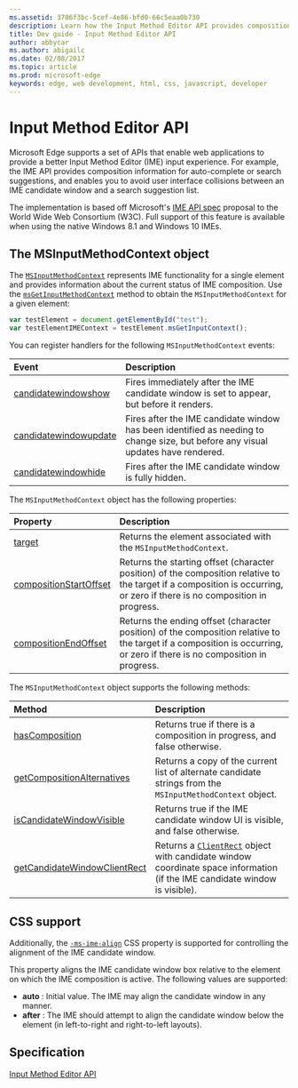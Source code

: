 ```yaml
---
ms.assetid: 3706f3bc-5cef-4e86-bfd0-66c5eaa0b730
description: Learn how the Input Method Editor API provides composition information for auto-complete or search suggestions, and enables you to avoid user interface collisions.
title: Dev guide - Input Method Editor API
author: abbycar
ms.author: abigailc
ms.date: 02/08/2017
ms.topic: article
ms.prod: microsoft-edge
keywords: edge, web development, html, css, javascript, developer
---
```


# Input Method Editor API


Microsoft Edge supports a set of APIs that enable web applications to provide a better Input Method Editor (IME) input experience. For example, the IME API provides composition information for auto-complete or search suggestions, and enables you to avoid user interface collisions between an IME candidate window and a search suggestion list.

The implementation is based off Microsoft's [IME API spec](https://www.w3.org/TR/ime-api/) proposal to the World Wide Web Consortium (W3C). Full support of this feature is available when using the native Windows 8.1 and Windows 10 IMEs.


## The MSInputMethodContext object

The [`MSInputMethodContext`](https://msdn.microsoft.com/library/Dn433247) represents IME functionality for a single element and provides information about the current status of IME composition. Use the [`msGetInputMethodContext`](https://msdn.microsoft.com/library/Dn433245) method to obtain the `MSInputMethodContext` for a given element:

```javascript
var testElement = document.getElementById("test");
var testElementIMEContext = testElement.msGetInputContext();
```

You can register handlers for the following `MSInputMethodContext` events:

Event | Description
:------ | :--------
[candidatewindowshow](https://msdn.microsoft.com/library/Dn433247) | Fires immediately after the IME candidate window is set to appear, but before it renders.
[candidatewindowupdate](https://msdn.microsoft.com/library/Dn433247) | Fires after the IME candidate window has been identified as needing to change size, but before any visual updates have rendered.
[candidatewindowhide](https://msdn.microsoft.com/library/Dn433247) | Fires after the IME candidate window is fully hidden.


The `MSInputMethodContext` object has the following properties:

Property | Description
:-------- | :---------
[target](https://msdn.microsoft.com/library/Dn433247) | Returns the element associated with the `MSInputMethodContext`.
[compositionStartOffset](https://msdn.microsoft.com/library/Dn433247) | Returns the starting offset (character position) of the composition relative to the target if a composition is occurring, or zero if there is no composition in progress.
[compositionEndOffset](https://msdn.microsoft.com/library/Dn433247) | Returns the ending offset (character position) of the composition relative to the target if a composition is occurring, or zero if there is no composition in progress.



The `MSInputMethodContext` object supports the following methods:

Method | Description
:------- | :------------
[hasComposition](https://msdn.microsoft.com/library/Dn433247) | Returns true if there is a composition in progress, and false otherwise.
[getCompositionAlternatives](https://msdn.microsoft.com/library/Dn433247) | Returns a copy of the current list of alternate candidate strings from the `MSInputMethodContext` object.
[isCandidateWindowVisible](https://msdn.microsoft.com/library/Dn433247) | Returns true if the IME candidate window UI is visible, and false otherwise.
[getCandidateWindowClientRect](https://msdn.microsoft.com/library/Dn433247) | Returns a [`ClientRect`](https://msdn.microsoft.com/library/Hh826029) object with candidate window coordinate space information (if the IME candidate window is visible).


## CSS support

Additionally, the [`-ms-ime-align`](https://msdn.microsoft.com/library/Dn433242) CSS property is supported for controlling the alignment of the IME candidate window. 

This property aligns the IME candidate window box relative to the element on which the IME composition is active. The following values are supported:
* **auto** : Initial value. The IME may align the candidate window in any manner.
* **after** : The IME should attempt to align the candidate window below the element (in left-to-right and right-to-left layouts).







## Specification

[Input Method Editor API](https://www.w3.org/TR/ime-api/)

